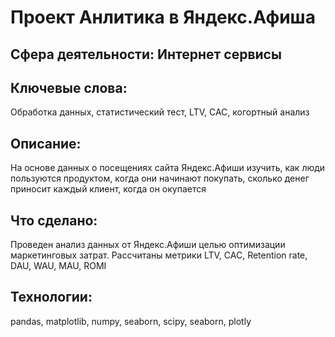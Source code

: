 # Проект Анлитика в Яндекс.Афиша

## Сфера деятельности: Интернет сервисы

## Ключевые слова: 

Обработка данных, статистический тест, LTV, CAC, когортный анализ

## Описание:

На основе данных о посещениях сайта Яндекс.Афиши изучить,
как люди пользуются продуктом, когда они начинают покупать, 
сколько денег приносит каждый клиент, когда он окупается

## Что сделано:

Проведен анализ данных от Яндекс.Афиши целью оптимизации маркетинговых затрат.
Рассчитаны метрики LTV, CAC, Retention rate, DAU, WAU, MAU, ROMI

## Технологии:

pandas, matplotlib, numpy, seaborn, scipy,
seaborn, plotly






